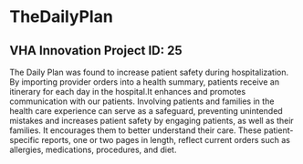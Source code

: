 TheDailyPlan
============

VHA Innovation Project ID: 25
-----------------------------

The Daily Plan was found to increase patient safety during hospitalization. By importing provider orders into a health summary, patients receive an itinerary for each day in the hospital.It enhances and promotes communication with our patients. Involving patients and families in the health care experience can serve as a safeguard, preventing unintended mistakes and increases patient safety by engaging patients, as well as their families. It encourages them to better understand their care. These patient-specific reports, one or two pages in length, reflect current orders such as allergies, medications, procedures, and diet.
